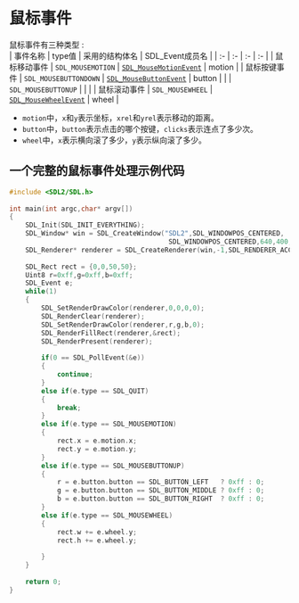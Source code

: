 # 鼠标事件  
鼠标事件有三种类型 :  
| 事件名称      | type值                 | 采用的结构体名 | SDL_Event成员名 |
| :-           | :-                     | :- | :- |
| 鼠标移动事件  | `SDL_MOUSEMOTION`      | [`SDL_MouseMotionEvent`](http://wiki.libsdl.org/SDL_MouseMotionEvent) | motion |
| 鼠标按键事件  | `SDL_MOUSEBUTTONDOWN`  | [`SDL_MouseButtonEvent`](http://wiki.libsdl.org/SDL_MouseButtonEvent) | button |
|              | `SDL_MOUSEBUTTONUP`    |                                                                       |        |
| 鼠标滚动事件  | `SDL_MOUSEWHEEL`       | [`SDL_MouseWheelEvent`](http://wiki.libsdl.org/SDL_MouseWheelEvent)   | wheel  |

* `motion`中，`x`和`y`表示坐标，`xrel`和`yrel`表示移动的距离。
* `button`中，`button`表示点击的哪个按键，`clicks`表示连点了多少次。
* `wheel`中，`x`表示横向滚了多少，`y`表示纵向滚了多少。

## 一个完整的鼠标事件处理示例代码
```C
#include <SDL2/SDL.h>
 
int main(int argc,char* argv[])
{
    SDL_Init(SDL_INIT_EVERYTHING);
    SDL_Window* win = SDL_CreateWindow("SDL2",SDL_WINDOWPOS_CENTERED,
                                        SDL_WINDOWPOS_CENTERED,640,400,0);
    SDL_Renderer* renderer = SDL_CreateRenderer(win,-1,SDL_RENDERER_ACCELERATED);
 
    SDL_Rect rect = {0,0,50,50};
    Uint8 r=0xff,g=0xff,b=0xff;
    SDL_Event e;
    while(1)
    {
        SDL_SetRenderDrawColor(renderer,0,0,0,0);
        SDL_RenderClear(renderer);
        SDL_SetRenderDrawColor(renderer,r,g,b,0);
        SDL_RenderFillRect(renderer,&rect);
        SDL_RenderPresent(renderer);
 
        if(0 == SDL_PollEvent(&e))
        {
            continue;
        }
        else if(e.type == SDL_QUIT)
        {
            break;
        }
        else if(e.type == SDL_MOUSEMOTION)
        {
            rect.x = e.motion.x;
            rect.y = e.motion.y;
        }
        else if(e.type == SDL_MOUSEBUTTONUP)
        {
            r = e.button.button == SDL_BUTTON_LEFT   ? 0xff : 0;
            g = e.button.button == SDL_BUTTON_MIDDLE ? 0xff : 0;
            b = e.button.button == SDL_BUTTON_RIGHT  ? 0xff : 0;
        }
        else if(e.type == SDL_MOUSEWHEEL)
        {
            rect.w += e.wheel.y;
            rect.h += e.wheel.y;
 
        }
    }
     
    return 0;
}
```